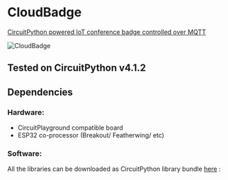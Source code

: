 # CloudBadge

[CircuitPython powered IoT conference badge controlled over MQTT](https://codensolder.com/blog/cloudbadge)

![CloudBadge](cloudBadge.jpg "CloudBadge")

## Tested on CircuitPython v4.1.2

## Dependencies

### Hardware:
* CircuitPlayground compatible board
* ESP32 co-processor (Breakout/ Featherwing/ etc)

### Software:
All the libraries can be downloaded as CircuitPython library bundle [here](https://circuitpython.org/libraries) :


